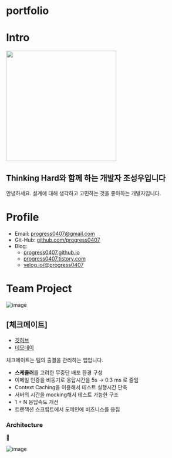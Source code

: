 # portfolio

# Intro

<img src="https://user-images.githubusercontent.com/66164361/200205024-535ac288-022e-4360-9d74-e645968d8e76.png" height="300">

## Thinking Hard와 함께 하는 개발자 조성우입니다 

안녕하세요. 설계에 대해 생각하고 고민하는 것을 좋아하는 개발자입니다.

# Profile

- Email:  [progress0407@gmail.com](https://progress0407@gmail.com)
- Git-Hub:  [github.com/progress0407](https://github.com/progress0407)
- Blog: 
  - [progress0407.github.io](http://progress0407.github.io/)
  - [progress0407.tistory.com](https://progress0407.tistory.com/)
  - [velog.io/@progress0407](https://velog.io/@progress0407)

# Team Project

![image](https://user-images.githubusercontent.com/66164361/200206399-0ac811d7-2650-4a09-ade3-2be240c47352.png)


## [체크메이트]

- [깃허브](https://github.com/woowacourse-teams/2022-moragora)
- [데모데이](https://sites.google.com/woowahan.com/woowacourse-demo-4th/%ED%94%84%EB%A1%9C%EC%A0%9D%ED%8A%B8/%EC%B2%B4%ED%81%AC%EB%A9%94%EC%9D%B4%ED%8A%B8?authuser=0)



체크메이트는 팀의 출결을 관리하는 앱입니다.
- **스케쥴러**를 고려한 무중단 배포 환경 구성
- 이메일 인증을 비동기로 응답시간을 5s → 0.3 ms 로 줄임
- Context Caching을 이용해서 테스트 실행시간 단축
- 서버의 시간을 mocking해서 테스트 가능한 구조
- 1 + N 응답속도 개선
- 트랜잭션 스크립트에서 도메인에 비즈니스를 응집

### Architecture

 :pushpin: 

![image](https://user-images.githubusercontent.com/66164361/200206297-072d5b03-f5c5-4b4c-8e36-2a473a21848d.png)
